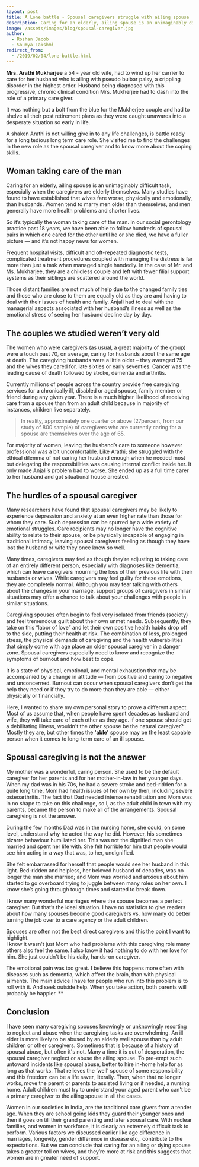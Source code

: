 ```yaml
---
layout: post
title: A Lone battle - Spousal caregivers struggle with ailing spouse
description: Caring for an elderly, ailing spouse is an unimaginably difficult task, especially when the caregivers are elderly themselves.
image: /assets/images/blog/spousal-caregiver.jpg
author:
  - Roshan Jacob
  - Soumya Lakshmi
redirect_from: 
  - /2019/02/04/lone-battle.html
---
```


**Mrs. Arathi Mukharjee** a 54 - year old wife, had to wind up her carrier to care for her husband who is ailing with pseudo bulbar palsy, a crippling disorder in the highest order. Husband being diagnosed with this progressive, chronic clinical condition Mrs. Mukherjee had to dash into the role of a primary care giver.

It was nothing but a bolt from the blue for the Mukherjee couple and had to shelve all their post retirement plans as they were caught unawares into a desperate situation so early in life.

A shaken Arathi is not willing give in to any life challenges, is battle ready for a long tedious long term care role. She visited me to find the challenges in the new role as the spousal caregiver and to know more about the coping skills.

## Woman taking care of the man

Caring for an elderly, ailing spouse is an unimaginably difficult task, especially when the caregivers are elderly themselves. Many studies have found to have established that wives fare worse, physically and emotionally, than husbands. Women tend to marry men older than themselves, and men generally have more health problems and shorter lives.

So it’s typically the woman taking care of the man. In our social gerontology practice past 18 years, we have been able to follow hundreds of spousal pairs in which one cared for the other until he or she died, we have a fuller picture — and it’s not happy news for women.

Frequent hospital visits, difficult and oft-repeated diagnostic tests, complicated treatment procedures coupled with managing the distress is far more than just a task when managed single handedly. In the case of Mr. and Ms. Mukharjee, they are a childless couple and left with fewer filial support systems as their siblings are scattered around the world.

Those distant families are not much of help due to the changed family ties and those who are close to them are equally old as they are and having to deal with their issues of health and family. Anjali had to deal with the managerial aspects associated with her husband’s illness as well as the emotional stress of seeing her husband decline day by day.

## The couples we studied weren’t very old

The women who were caregivers (as usual, a great majority of the group) were a touch past 70, on average, caring for husbands about the same age at death. The caregiving husbands were a little older – they averaged 75 and the wives they cared for, late sixties or early seventies. Cancer was the leading cause of death followed by stroke, dementia and arthritis.

Currently millions of people across the country provide free caregiving services for a chronically ill, disabled or aged spouse, family member or friend during any given year. There is a much higher likelihood of receiving care from a spouse than from an adult child because in majority of instances, children live separately.

> In reality, approximately one quarter or above (27percent, from our study of 800 sample) of caregivers who are currently caring for a spouse are themselves over the age of 65.

For majority of women, leaving the husband’s care to someone however professional was a bit uncomfortable. Like Arathi; she struggled with the ethical dilemma of not caring her husband enough when he needed most but delegating the responsibilities was causing internal conflict inside her. It only made Anjali’s problem bad to worse. She ended up as a full time carer to her husband and got situational house arrested.

## The hurdles of a spousal caregiver

Many researchers have found that spousal caregivers may be likely to experience depression and anxiety at an even higher rate than those for whom they care. Such depression can be spurred by a wide variety of emotional struggles. Care recipients may no longer have the cognitive ability to relate to their spouse, or be physically incapable of engaging in traditional intimacy, leaving spousal caregivers feeling as though they have lost the husband or wife they once knew so well.

Many times, caregivers may feel as though they’re adjusting to taking care of an entirely different person, especially with diagnoses like dementia, which can leave caregivers mourning the loss of their previous life with their husbands or wives. While caregivers may feel guilty for these emotions, they are completely normal. Although you may fear talking with others about the changes in your marriage, support groups of caregivers in similar situations may offer a chance to talk about your challenges with people in similar situations.

Caregiving spouses often begin to feel very isolated from friends (society) and feel tremendous guilt about their own unmet needs. Subsequently, they take on this “labor of love” and let their own positive health habits drop off to the side, putting their health at risk. The combination of loss, prolonged stress, the physical demands of caregiving and the health vulnerabilities that simply come with age place an older spousal caregiver in a danger zone. Spousal caregivers especially need to know and recognize the symptoms of burnout and how best to cope.

It is a state of physical, emotional, and mental exhaustion that may be accompanied by a change in attitude — from positive and caring to negative and unconcerned. Burnout can occur when spousal caregivers don’t get the help they need or if they try to do more than they are able — either physically or financially.

Here, I wanted to share my own personal story to prove a different aspect. Most of us assume that, when people have spent decades as husband and wife, they will take care of each other as they age. If one spouse should get a debilitating illness, wouldn't the other spouse be the natural caregiver? Mostly they are, but other times the **'able'** spouse may be the least capable person when it comes to long-term care of an ill spouse.

## Spousal caregiving is not the answer

My mother was a wonderful, caring person. She used to be the default caregiver for her parents and for her mother-in-law in her younger days. When my dad was in his 70s, he had a severe stroke and bed-ridden for a quite long time. Mom had health issues of her own by then, including severe osteoarthritis. The fact that Dad needed intense rehabilitation and Mom was in no shape to take on this challenge, so I, as the adult child in town with my parents, became the person to make all of the arrangements. Spousal caregiving is not the answer.

During the few months Dad was in the nursing home, she could, on some level, understand why he acted the way he did. However, his sometimes bizarre behaviour humiliated her. This was not the dignified man she married and spent her life with. She felt horrible for him that people would see him acting in a way that was, to her, undignified.

She felt embarrassed for herself that people would see her husband in this light. Bed-ridden and helpless, her beloved husband of decades, was no longer the man she married; and Mom was worried and anxious about him started to go overboard trying to juggle between many roles on her own. I know she’s going through tough times and started to break down.

I know many wonderful marriages where the spouse becomes a perfect caregiver. But that’s the ideal situation. I have no statistics to give readers about how many spouses become good caregivers vs. how many do better turning the job over to a care agency or the adult children.

Spouses are often not the best direct caregivers and this the point I want to highlight.  
I know it wasn't just Mom who had problems with this caregiving role many others also feel the same. I also know it had nothing to do with her love for him. She just couldn't be his daily, hands-on caregiver.

The emotional pain was too great. I believe this happens more often with diseases such as dementia, which affect the brain, than with physical ailments. The main advice I have for people who run into this problem is to roll with it. And seek outside help. When you take action, both parents will probably be happier.
\*\*

## Conclusion

I have seen many caregiving spouses knowingly or unknowingly resorting to neglect and abuse when the caregiving tasks are overwhelming. An ill elder is more likely to be abused by an elderly well spouse than by adult children or other caregivers. Sometimes that is because of a history of spousal abuse, but often it's not. Many a time it is out of desperation, the spousal caregiver neglect or abuse the ailing spouse. To pre-empt such untoward incidents like spousal abuse, better to hire in-home help for as long as that works. That relieves the ‘well’ spouse of some responsibility and this freedom can be a life saver, literally. Then, when that no longer works, move the parent or parents to assisted living or if needed, a nursing home. Adult children must try to understand your aged parent who can't be a primary caregiver to the ailing spouse in all the cases.

Women in our societies in India, are the traditional care givers from a tender age. When they are school going kids they guard their younger ones and then it goes on till their grand parenting and later spousal care. With nuclear families, and women in workforce, it is clearly an extremely difficult task to perform. Various factors we discussed earlier like age difference in marriages, longevity, gender difference in disease etc,. contribute to the expectations. But we can conclude that caring for an ailing or dying spouse takes a greater toll on wives, and they’re more at risk and this suggests that women are in greater need of support.
